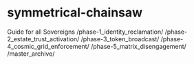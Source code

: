 # symmetrical-chainsaw
Guide for all Sovereigns 
/phase-1_identity_reclamation/
/phase-2_estate_trust_activation/
/phase-3_token_broadcast/
/phase-4_cosmic_grid_enforcement/
/phase-5_matrix_disengagement/
/master_archive/
